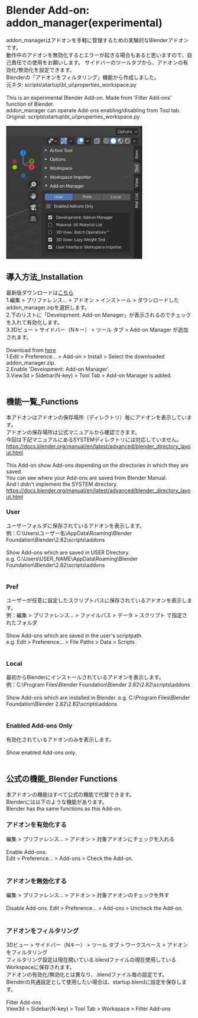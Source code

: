 # Blender Add-on: addon_manager(experimental)
addon_managerはアドオンを手軽に管理するための実験的なBlenderアドオンです。  
動作中のアドオンを無効化するとエラーが起きる場合もあると思いますので、自己責任での使用をお願いします。
サイドバーのツールタブから、アドオンの有効化/無効化を設定できます。  
Blenderの「アドオンをフィルタリング」機能から作成しました。  
元ネタ: scripts\startup\bl_ui\properties_workspace.py  
<br>
This is an experimental Blender Add-on. Made from 'Filter Add-ons' function of Blender.  
addon_manager can operate Add-ons enabling/disabling from Tool tab.  
Original: scripts\startup\bl_ui\properties_workspace.py  
<br>
![アドオン画像](./Doc/addon_manager.png)
<br>
## 導入方法_Installation
最新版ダウンロードは[こちら](https://github.com/3str6/addon_manager/releases/download/v1.0/addon_manager.zip)  
1.編集 > プリファレンス... > アドオン > インストール > ダウンロードしたaddon_manager.zipを選択します。  
2.下のリストに「Development: Add-on Manager」が表示されるのでチェックを入れて有効化します。  
3.3Dビュー > サイドバー（Nキー） > ツール タブ > Add-on Manager が追加されます。  
<br>
Download from [here](https://github.com/3str6/addon_manager/releases/download/v1.0/addon_manager.zip)  
1.Edit > Preference... > Add-on > Install > Select the downloaded addon_manager.zip.  
2.Enable 'Development: Add-on Manager'.  
3.View3d > Sidebar(N-key) > Tool Tab > Add-on Manager is added.  
<br> 
## 機能一覧_Functions
本アドオンはアドオンの保存場所（ディレクトリ）毎にアドオンを表示しています。  
アドオンの保存場所は公式マニュアルから確認できます。  
今回は下記マニュアルにあるSYSTEMディレクトリには対応していません。  
https://docs.blender.org/manual/en/latest/advanced/blender_directory_layout.html  
<br>
This Add-on show Add-ons depending on the directories in which they are saved.  
You can see where your Add-ons are saved from Blender Manual.  
And I didn't implement the SYSTEM directory.  
https://docs.blender.org/manual/en/latest/advanced/blender_directory_layout.html
### User
  ユーザーフォルダに保存されているアドオンを表示します。  
  例：C:\Users\ユーザー名\AppData\Roaming\Blender Foundation\Blender\2.82\scripts\addons  
<br>
  Show Add-ons which are saved in USER Directory.  
  e.g. C:\Users\USER_NAME\AppData\Roaming\Blender Foundation\Blender\2.82\scripts\addons  
<br>
### Pref
  ユーザーが任意に設定したスクリプトパスに保存されているアドオンを表示します。  
  例：編集 > プリファレンス... > ファイルパス > データ > スクリプト で指定されたフォルダ  
<br>
  Show Add-ons which are saved in the user's scriptpath.  
  e.g. Edit > Preference... > File Paths > Data > Scripts  
<br>
### Local
  最初からBlenderにインストールされているアドオンを表示します。  
  例：C:\Program Files\Blender Foundation\Blender 2.82\2.82\scripts\addons  
<br>
  Show Add-ons which are installed in Blender.
  e.g. C:\Program Files\Blender Foundation\Blender 2.82\2.82\scripts\addons  
<br>
### Enabled Add-ons Only
  有効化されているアドオンのみを表示します。   
<br>
  Show enabled Add-ons only.  
<br>
## 公式の機能_Blender Functions
  本アドオンの機能はすべて公式の機能で代替できます。  
  Blenderには以下のような機能があります。  
  Blender has tha same functions as this Add-on.  
### アドオンを有効化する 
  編集 > プリファレンス... > アドオン > 対象アドオンにチェックを入れる  
<br>
  Enable Add-ons.  
  Edit > Preference... > Add-ons > Check the Add-on.  
<br>
### アドオンを無効化する
  編集 > プリファレンス... > アドオン > 対象アドオンのチェックを外す  
<br>
  Disable Add-ons.
  Edit > Preference... > Add-ons > Uncheck the Add-on.  
<br>
### アドオンをフィルタリング
  3Dビュー > サイドバー（Nキー） > ツール タブ > ワークスペース > アドオンをフィルタリング  
  フィルタリング設定は現在開いている.blendファイルの現在使用しているWorkspaceに保存されます。  
  アドオンの有効化/無効化とは異なり、.blendファイル毎の設定です。  
  Blenderの共通設定として使用したい場合は、startup.blendに設定を保存します。  
<br>
  Filter Add-ons  
  View3d > Sidebar(N-key) > Tool Tab > Workspace > Filter Add-ons  
<br>
